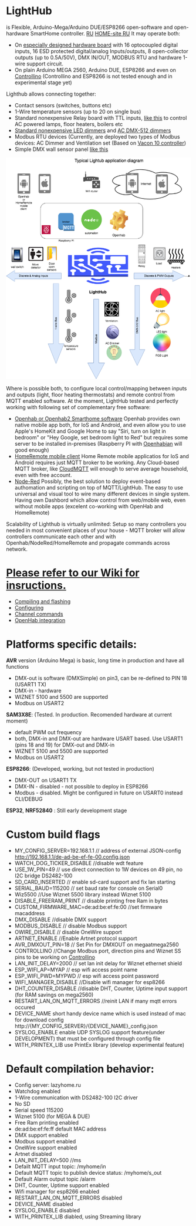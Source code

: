 # LightHub
is Flexible, Arduino-Mega/Arduino DUE/ESP8266 open-software and open-hardware SmartHome controller. [RU](https://geektimes.ru/post/295109/) [HOME-site RU](http://lazyhome.ru)
It may operate both: 
* On [especially designed hardware board](http://www.lazyhome.ru/index.php/featurerequest) with 16 optocoupled digital inputs, 16 ESD protected digital/analog Inputs/outputs, 8 open-collector outputs (up to 0.5A/50V), DMX IN/OUT, MODBUS RTU and hardware 1-wire support circuit.
* On plain Arduino MEGA 2560, Arduino DUE, ESP8266 and even on [Controllino](http://controllino.biz/)
(Controllino and ESP8266 is not tested enough and in experimental stage yet)

Lighthub allows connecting together:
* Contact sensors (switches, buttons etc)
* 1-Wire temperature sensors (up to 20 on single bus)
* Standard nonexpensive Relay board with TTL inputs, [like this](https://aliexpress.com/item/16-Channel-20A-Relay-Control-Module-for-Arduino-UNO-MEGA2560-R3-Raspberry-Pi/32747887693.html) to control AC powered lamps, floor heaters, boilers etc
* [Standard nonexpensive LED dimmers](https://aliexpress.com/item/30-channel-27channel-Easy-DMX-LED-controller-dmx-decoder-driver-rgb-led-controller/2015743918.html) and [AC DMX-512 dimmers](https://aliexpress.com/item/DMX302-led-DMX-triac-dimmer-brightness-controller-AC90V-240V-Output-3channels-1A-CH-High-voltage-led/32822841266.html)
* Modbus RTU devices (Currently, are deployed two types of Modbus devices: AC Dimmer and Ventilation set (Based on [Vacon 10 controller](http://files.danfoss.com/download/Drives/Vacon-10-Quick-Guide-DPD00714F1-UK.pdf))
* Simple DMX wall sensor panel [like this](https://aliexpress.com/item/New-Ltech-D8-LED-rgb-RGBW-touch-panel-controller-DMX512-controller-DC12-24V-4-zones-4/32800199589.html)

![alt text](docs/LightHubAppDiagram.png "LightHub application diagram")

Where is possible both, to configure local control/mapping between inputs and outputs (light, floor heating thermostats) and remote control from MQTT enabled software. At the moment, LightHub tested and perfectly working with following set of complementary free software:
* [Openhab or Openhab2 Smarthome software](http://www.openhab.org/)
Openhab provides own native mobile app both, for IoS and Android, and even allow you to use Apple's HomeKit and Google Home to say "Siri, turn on light in bedroom" or "Hey Google, set bedroom light to Red" but requires some server to be installed in-premises (Raspberry PI with [Openhabian](https://docs.openhab.org/installation/openhabian) will good enough)
* [HomeRemote mobile client](http://thehomeremote.com/)
Home Remote mobile applicatios for IoS and Android requires just MQTT broker to be working. Any Cloud-based MQTT broker, like [CloudMQTT](https://www.cloudmqtt.com/) will enough to serve average household, even with free account. 
* [Node-Red](https://nodered.org/)  Possibly, the best solution to deploy event-based authomation and scripting on top of MQTT/LightHub. The easy to use universal and visual tool to wire many different devices in single system. Having own Dashbord which allow control from web/mobile web, even without mobile apps (excelent co-working with OpenHab and HomeRemote)

Scalability of Lighthub is virtually unlimited: Setup so many controllers you needed in most convenient places of your house - MQTT broker will allow controllers communicate each other and with Openhab/NodeRed/HomeRemote and propagate commands across network.

# [Please refer to our Wiki for insructions.](https://github.com/anklimov/lighthub/wiki/Configuring)
* [Compiling and flashing](https://github.com/anklimov/lighthub/wiki/Compiling-and-flashing)
* [Configuring](https://github.com/anklimov/lighthub/wiki/Configuring)
* [Channel commands](https://github.com/anklimov/lighthub/wiki/Channel-commands)
* [OpenHab integration](https://github.com/anklimov/lighthub/wiki/OpenHab--integration)


# Platforms specific details:

**AVR** version (Arduino Mega) is basic, long time in production and have all functions
* DMX-out is software (DMXSimple) on pin3, can be re-defined to PIN 18 (USART1 TX)
* DMX-in - hardware
* WIZNET 5100 and 5500 are supported
* Modbus on USART2

**SAM3X8E**: (Tested. In production. Recomended hardware at current moment)
* default PWM out frequency
* both, DMX-in and DMX-out are hardware USART based. Use USART1 (pins 18 and 19) for DMX-out and DMX-in
* WIZNET 5100 and 5500 are supported
* Modbus on USART2

**ESP8266**: (Developed, working, but not tested in production)
* DMX-OUT on USART1 TX
* DMX-IN - disabled - not possible to deploy in ESP8266
* Modbus - disabled. Might be configured in future on USART0 instead CLI/DEBUG

**ESP32**, **NRF52840** : Still early development stage

# Custom build flags

* MY_CONFIG_SERVER=192.168.1.1 // address of external JSON-config http://192.168.1.1/de-ad-be-ef-fe-00.config.json
* WATCH_DOG_TICKER_DISABLE //disable wdt feature
* USE_1W_PIN=49 // use direct connection to 1W devices on 49 pin, no I2C bridge DS2482-100
* SD_CARD_INSERTED // enable sd-card support and fix lan starting
* SERIAL_BAUD=115200 // set baud rate for console on Serial0
* Wiz5500 //Use Wiznet 5500 library instead Wiznet 5100
* DISABLE_FREERAM_PRINT // disable printing free Ram in bytes
* CUSTOM_FIRMWARE_MAC=de:ad:be:ef:fe:00 //set firmware macaddress
* DMX_DISABLE //disable DMX support
* MODBUS_DISABLE // disable Modbus support
* OWIRE_DISABLE // disable OneWire support
* ARTNET_ENABLE //Enable Artnet protocol support
* AVR_DMXOUT_PIN=18 // Set Pin for DMXOUT on megaatmega2560
* CONTROLLINO //Change Modbus port, direction pins and Wiznet SS pins to be working on [Controllino](http://controllino.biz/)
* LAN_INIT_DELAY=2000 // set lan init delay for Wiznet ethernet shield
* ESP_WIFI_AP=MYAP // esp wifi access point name
* ESP_WIFI_PWD=MYPWD // esp wifi access point password
* WIFI_MANAGER_DISABLE //Disable wifi manager for esp8266
* DHT_COUNTER_DISABLE //disable DHT, Counter, Uptime input support (for RAM savings on mega2560)
* RESTART_LAN_ON_MQTT_ERRORS //reinit LAN if many mqtt errors occured
* DEVICE_NAME short handy device name which is used instead of mac for download config http://{MY_CONFIG_SERVER}/{DEVICE_NAME}_config.json
* SYSLOG_ENABLE enable UDP SYSLOG support feature(under DEVELOPMENT) that must be configured through config file
* WITH_PRINTEX_LIB use PrintEx library (develop experimental feature)



# Default compilation behavior:
* Config server: lazyhome.ru
* Watchdog enabled
* 1-Wire communication with DS2482-100 I2C driver
* No SD
* Serial speed 115200
* Wiznet 5100 (for MEGA & DUE)
* Free Ram printing enabled
* de:ad:be:ef:fe:ff default MAC address
* DMX support enabled
* Modbus support enabled
* OneWire support enabled
* Artnet disabled
* LAN_INIT_DELAY=500 //ms
* Defailt MQTT input topic: /myhome/in
* Default MQTT topic to publish device status: /myhome/s_out
* Default Alarm output topic /alarm
* DHT, Counter, Uptime support enabled
* Wifi manager for esp8266 enabled
* RESTART_LAN_ON_MQTT_ERRORS disabled
* DEVICE_NAME disabled
* SYSLOG_ENABLE disabled
* WITH_PRINTEX_LIB diabled, using Streaming library

